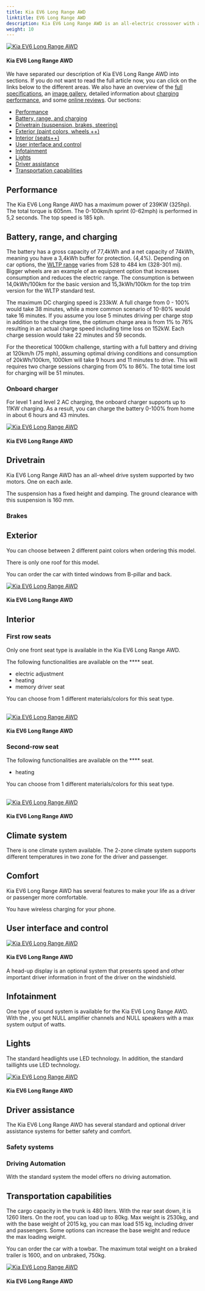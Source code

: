 ```yaml
---
title: Kia EV6 Long Range AWD
linktitle: EV6 Long Range AWD
description: Kia EV6 Long Range AWD is an all-electric crossover with a WLTP range of up to 528 km (328 miles). EVKX.net have all the details. 
weight: 10
---
```

<!-- markdownlint-disable MD033 -->



<figur>
<a href="https://media.evkx.net/multimedia/models/kia/ev6/ev6_long_range_awd/main_1.jpg">
<img src="https://media.evkx.net/multimedia/models/kia/ev6/ev6_long_range_awd/main_1_st.jpg" alt="Kia EV6 Long Range AWD" title="Kia EV6 Long Range AWD">
</a>
<figcaption><h4>Kia EV6 Long Range AWD</h4></figcaption></figur>

We have separated our description of Kia EV6 Long Range AWD into sections. If you do not want to read the full article now, you can click on the links below to the different areas. We also have an overview of the [full specifications](specifications), an [image gallery](gallery), detailed information about [charging performance](chargingcurve), and some [online reviews](reviews). Our sections:

- [Performance](#performance)
- [Battery, range, and charging](#battery-range-and-charging)
- [Drivetrain (suspension, brakes, steering)](#drivetrain)
- [Exterior (paint colors, wheels ++)](#exterior)
- [Interior (seats++)](#interior)
- [User interface and control](#user-interface-and-control)
- [Infotainment](#infotainment)
- [Lights](#lights)
- [Driver assistance](#driver-assistance)
- [Transportation capabilities](#transportation-capabilities)


## Performance

The Kia EV6 Long Range AWD has a maximum power of 239KW (325hp). The total torque is 605nm. The 0-100km/h sprint (0-62mph) is performed in 5,2 seconds. The top speed is 185 kph. 

## Battery, range, and charging

The battery has a gross capacity of 77,4kWh and a net capacity of 74kWh, meaning you have a 3,4kWh buffer for protection. (4,4%). Depending on car options, the [WLTP range](../../../../guides/understandingrange/wltp) varies from 528 to 484 km (328-301 mi). Bigger wheels are an example of an equipment option that increases consumption and reduces the electric range.   The consumption is between 14,0kWh/100km for the basic version and 15,3kWh/100km for the top trim version for the WLTP standard test. 

The maximum DC charging speed is 233kW. A full charge from 0 - 100% would take 38 minutes, while a more common scenario of 10-80% would take 16 minutes. If you assume you lose 5 minutes driving per charge stop in addition to the charge time, the optimum charge area is from 1% to 76% resulting in an actual charge speed including time loss on 152kW. Each charge session would take 22 minutes and 59 seconds. 

For the theoretical 1000km challenge, starting with a full battery and driving at 120km/h (75 mph), assuming optimal driving conditions and consumption of 20kWh/100km, 1000km will take 9 hours and 11 minutes to drive. This will requires two charge sessions charging from 0% to 86%. The total time lost for charging will be 51 minutes.   
### Onboard charger



For level 1 and level 2 AC charging, the  onboard charger supports up to 11KW charging. As a result, you can charge the battery 0-100% from home in about 6 hours and 43 minutes. 


<figur>
<a href="https://media.evkx.net/multimedia/models/kia/ev6/ev6_long_range_awd/charging_1.jpg">
<img src="https://media.evkx.net/multimedia/models/kia/ev6/ev6_long_range_awd/charging_1_st.jpg" alt="Kia EV6 Long Range AWD" title="Kia EV6 Long Range AWD">
</a>
<figcaption><h4>Kia EV6 Long Range AWD</h4></figcaption></figur>


## Drivetrain

Kia EV6 Long Range AWD has an all-wheel drive system supported by two motors. One on each axle. 

The  suspension has a fixed height and damping. The ground clearance with this suspension is 160 mm. 

### Brakes



## Exterior

You can choose between 2 different paint colors when ordering this model. 



There is only one roof for this model. 

You can order the car with tinted windows from B-pillar and back. 


<figur>
<a href="https://media.evkx.net/multimedia/models/kia/ev6/ev6_long_range_awd/exterior_1.jpg">
<img src="https://media.evkx.net/multimedia/models/kia/ev6/ev6_long_range_awd/exterior_1_st.jpg" alt="Kia EV6 Long Range AWD" title="Kia EV6 Long Range AWD">
</a>
<figcaption><h4>Kia EV6 Long Range AWD</h4></figcaption></figur>


## Interior



### First row seats

Only one front seat type is available in the Kia EV6 Long Range AWD. 

The following functionalities are available on the **** seat. 

- electric adjustment 
- heating 
- memory driver seat 

You can choose from 1 different materials/colors for this seat type. <br />
<br />



<figur>
<a href="https://media.evkx.net/multimedia/models/kia/ev6/ev6_long_range_awd/frontseats_1.jpg">
<img src="https://media.evkx.net/multimedia/models/kia/ev6/ev6_long_range_awd/frontseats_1_st.jpg" alt="Kia EV6 Long Range AWD" title="Kia EV6 Long Range AWD">
</a>
<figcaption><h4>Kia EV6 Long Range AWD</h4></figcaption></figur>


### Second-row seat



The following functionalities are available on the **** seat. 

- heating 

You can choose from 1 different materials/colors for this seat type. <br />
<br />



<figur>
<a href="https://media.evkx.net/multimedia/models/kia/ev6/ev6_long_range_awd/secondrowseats_1.jpg">
<img src="https://media.evkx.net/multimedia/models/kia/ev6/ev6_long_range_awd/secondrowseats_1_st.jpg" alt="Kia EV6 Long Range AWD" title="Kia EV6 Long Range AWD">
</a>
<figcaption><h4>Kia EV6 Long Range AWD</h4></figcaption></figur>


## Climate system

There is one climate system available. The 2-zone climate system supports different temperatures in two zone for the driver and passenger. 

## Comfort

Kia EV6 Long Range AWD has several features to make your life as a driver or passenger more comfortable. 

You have wireless charging for your phone.  

## User interface and control




<figur>
<a href="https://media.evkx.net/multimedia/models/kia/ev6/ev6_long_range_awd/screens_1.jpg">
<img src="https://media.evkx.net/multimedia/models/kia/ev6/ev6_long_range_awd/screens_1_st.jpg" alt="Kia EV6 Long Range AWD" title="Kia EV6 Long Range AWD">
</a>
<figcaption><h4>Kia EV6 Long Range AWD</h4></figcaption></figur>


A head-up display is an optional system that presents speed and other important driver information in front of the driver on the windshield. 

## Infotainment

One type of sound system is available for the Kia EV6 Long Range AWD. With the , you get NULL amplifier channels and NULL speakers with a max system output of  watts. 


## Lights

The standard headlights use LED technology.   In addition, the standard taillights use LED technology. 


<figur>
<a href="https://media.evkx.net/multimedia/models/kia/ev6/ev6_long_range_awd/headlights_1.jpg">
<img src="https://media.evkx.net/multimedia/models/kia/ev6/ev6_long_range_awd/headlights_1_st.jpg" alt="Kia EV6 Long Range AWD" title="Kia EV6 Long Range AWD">
</a>
<figcaption><h4>Kia EV6 Long Range AWD</h4></figcaption></figur>

## Driver assistance

The Kia EV6 Long Range AWD has several standard and optional driver assistance systems for better safety and comfort.
### Safety systems


### Driving Automation



With the standard system the model offers no driving automation. 


## Transportation capabilities

The cargo capacity in the trunk is 480 liters. With the rear seat down, it is 1260 liters. On the roof, you can load up to 80kg. Max weight is 2530kg, and with the base weight of 2015 kg, you can max load 515 kg, including driver and passengers. Some options can increase the base weight and reduce the max loading weight. 

You can order the car with a towbar. The maximum total weight on a braked trailer is 1600, and on unbraked, 750kg. 


<figur>
<a href="https://media.evkx.net/multimedia/models/kia/ev6/ev6_long_range_awd/trunk_1.jpg">
<img src="https://media.evkx.net/multimedia/models/kia/ev6/ev6_long_range_awd/trunk_1_st.jpg" alt="Kia EV6 Long Range AWD" title="Kia EV6 Long Range AWD">
</a>
<figcaption><h4>Kia EV6 Long Range AWD</h4></figcaption></figur>

